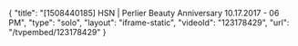 {
    "title": "[1508440185] HSN | Perlier Beauty Anniversary 10.17.2017 - 06 PM",
    "type": "solo",
    "layout": "iframe-static",
    "videoId": "123178429",
    "url": "\/tvpembed\/123178429"
}